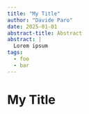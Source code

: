 ```yaml
---
title: "My Title"
author: "Davide Paro"
date: 2025-01-01
abstract-title: Abstract
abstract: |
  Lorem ipsum
tags:
  - foo
  - bar
---
```


# My Title
